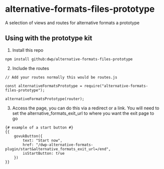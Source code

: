 # alternative-formats-files-prototype

A selection of views and routes for alternative formats a prototype

## Using with the prototype kit

1. Install this repo

```
npm install github:dwp/alternative-formats-files-prototype
```

2. Include the routes

```
// Add your routes normally this would be routes.js

const alternativeFormatsPrototype = require("alternative-formats-files-prototype");

alternativeFormatsPrototype(router);
```

3. Access the page, you can do this via a redirect or a link. You will need to set the alternative_formats_exit_url to where you want the exit page to go

```
{# example of a start button #}
{{ 
    govukButton({
        text: "Start now",
        href: "/dwp-alternative-formats-plugin/start&alternative_formats_exit_url=/end",
        isStartButton: true
    })
}}
```

